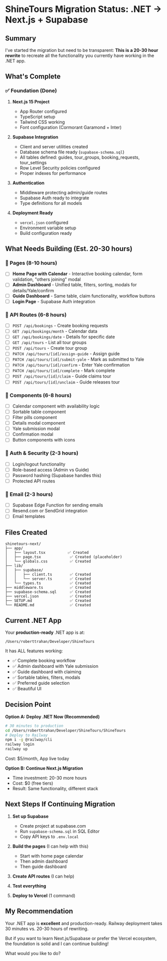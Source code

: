 # ShineTours Migration Status: .NET → Next.js + Supabase

## Summary

I've started the migration but need to be transparent: **This is a 20-30 hour rewrite** to recreate all the functionality you currently have working in the .NET app.

## What's Complete

### ✅ Foundation (Done)

1. **Next.js 15 Project**
   - App Router configured
   - TypeScript setup
   - Tailwind CSS working
   - Font configuration (Cormorant Garamond + Inter)

2. **Supabase Integration**
   - Client and server utilities created
   - Database schema file ready (`supabase-schema.sql`)
   - All tables defined: guides, tour_groups, booking_requests, tour_settings
   - Row Level Security policies configured
   - Proper indexes for performance

3. **Authentication**
   - Middleware protecting admin/guide routes
   - Supabase Auth ready to integrate
   - Type definitions for all models

4. **Deployment Ready**
   - `vercel.json` configured
   - Environment variable setup
   - Build configuration ready

## What Needs Building (Est. 20-30 hours)

### 📄 Pages (8-10 hours)

- [ ] **Home Page with Calendar** - Interactive booking calendar, form validation, "others joining" modal
- [ ] **Admin Dashboard** - Unified table, filters, sorting, modals for details/Yale/confirm  
- [ ] **Guide Dashboard** - Same table, claim functionality, workflow buttons
- [ ] **Login Page** - Supabase Auth integration

### 🔌 API Routes (6-8 hours)

- [ ] `POST /api/bookings` - Create booking requests
- [ ] `GET /api/bookings/month` - Calendar data
- [ ] `GET /api/bookings/date` - Details for specific date
- [ ] `GET /api/tours` - List all tour groups
- [ ] `POST /api/tours` - Create tour group
- [ ] `PATCH /api/tours/[id]/assign-guide` - Assign guide
- [ ] `PATCH /api/tours/[id]/submit-yale` - Mark as submitted to Yale
- [ ] `PATCH /api/tours/[id]/confirm` - Enter Yale confirmation
- [ ] `PATCH /api/tours/[id]/complete` - Mark complete
- [ ] `POST /api/tours/[id]/claim` - Guide claims tour
- [ ] `POST /api/tours/[id]/unclaim` - Guide releases tour

### 🧩 Components (6-8 hours)

- [ ] Calendar component with availability logic
- [ ] Sortable table component
- [ ] Filter pills component  
- [ ] Details modal component
- [ ] Yale submission modal
- [ ] Confirmation modal
- [ ] Button components with icons

### 🔐 Auth & Security (2-3 hours)

- [ ] Login/logout functionality
- [ ] Role-based access (Admin vs Guide)
- [ ] Password hashing (Supabase handles this)
- [ ] Protected API routes

### 📧 Email (2-3 hours)

- [ ] Supabase Edge Function for sending emails
- [ ] Resend.com or SendGrid integration
- [ ] Email templates

## Files Created

```
shinetours-next/
├── app/
│   ├── layout.tsx          ✅ Created
│   ├── page.tsx             ✅ Created (placeholder)
│   └── globals.css          ✅ Created
├── lib/
│   ├── supabase/
│   │   ├── client.ts        ✅ Created
│   │   └── server.ts        ✅ Created
│   └── types.ts             ✅ Created
├── middleware.ts            ✅ Created
├── supabase-schema.sql      ✅ Created
├── vercel.json              ✅ Created
├── SETUP.md                 ✅ Created
└── README.md                ✅ Created
```

## Current .NET App

Your **production-ready** .NET app is at:
```
/Users/roberttrahan/Developer/ShineTours
```

It has ALL features working:
- ✅ Complete booking workflow
- ✅ Admin dashboard with Yale submission
- ✅ Guide dashboard with claiming
- ✅ Sortable tables, filters, modals
- ✅ Preferred guide selection
- ✅ Beautiful UI

## Decision Point

**Option A: Deploy .NET Now (Recommended)**
```bash
# 30 minutes to production
cd /Users/roberttrahan/Developer/ShineTours/ShineTours
# Deploy to Railway
npm i -g @railway/cli
railway login
railway up
```
Cost: $5/month, App live today

**Option B: Continue Next.js Migration**
- Time investment: 20-30 more hours
- Cost: $0 (free tiers)
- Result: Same functionality, different stack

## Next Steps If Continuing Migration

1. **Set up Supabase**
   - Create project at supabase.com
   - Run `supabase-schema.sql` in SQL Editor
   - Copy API keys to `.env.local`

2. **Build the pages** (I can help with this)
   - Start with home page calendar
   - Then admin dashboard
   - Then guide dashboard

3. **Create API routes** (I can help)

4. **Test everything**

5. **Deploy to Vercel** (1 command)

## My Recommendation

Your .NET app is **excellent** and production-ready. Railway deployment takes 30 minutes vs. 20-30 hours of rewriting.

But if you want to learn Next.js/Supabase or prefer the Vercel ecosystem, the foundation is solid and I can continue building!

What would you like to do?

